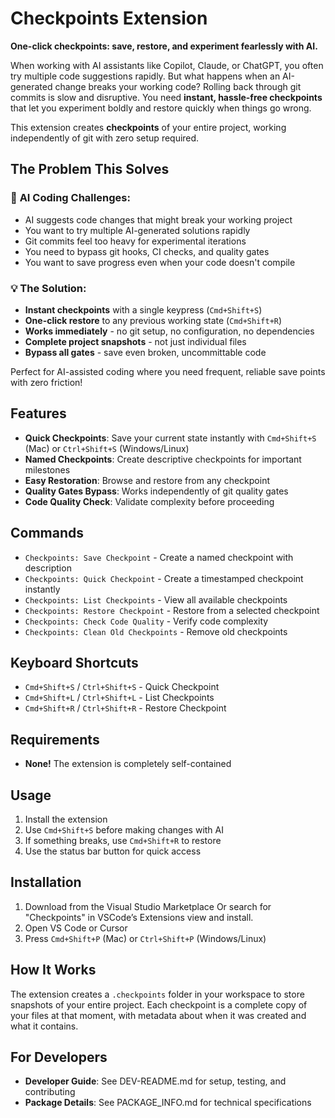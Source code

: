 # Checkpoints Extension

**One-click checkpoints: save, restore, and experiment fearlessly with AI.**

When working with AI assistants like Copilot, Claude, or ChatGPT, you often try multiple code suggestions rapidly. But what happens when an AI-generated change breaks your working code? Rolling back through git commits is slow and disruptive. You need **instant, hassle-free checkpoints** that let you experiment boldly and restore quickly when things go wrong.

This extension creates **checkpoints** of your entire project, working independently of git with zero setup required.

## The Problem This Solves

### 🤖 **AI Coding Challenges:**
- AI suggests code changes that might break your working project
- You want to try multiple AI-generated solutions rapidly
- Git commits feel too heavy for experimental iterations
- You need to bypass git hooks, CI checks, and quality gates
- You want to save progress even when your code doesn't compile

### 💡 **The Solution:**
- **Instant checkpoints** with a single keypress (`Cmd+Shift+S`)
- **One-click restore** to any previous working state (`Cmd+Shift+R`)
- **Works immediately** - no git setup, no configuration, no dependencies
- **Complete project snapshots** - not just individual files
- **Bypass all gates** - save even broken, uncommittable code

Perfect for AI-assisted coding where you need frequent, reliable save points with zero friction!

## Features

- **Quick Checkpoints**: Save your current state instantly with `Cmd+Shift+S` (Mac) or `Ctrl+Shift+S` (Windows/Linux)
- **Named Checkpoints**: Create descriptive checkpoints for important milestones
- **Easy Restoration**: Browse and restore from any checkpoint
- **Quality Gates Bypass**: Works independently of git quality gates
- **Code Quality Check**: Validate complexity before proceeding

## Commands

- `Checkpoints: Save Checkpoint` - Create a named checkpoint with description
- `Checkpoints: Quick Checkpoint` - Create a timestamped checkpoint instantly
- `Checkpoints: List Checkpoints` - View all available checkpoints
- `Checkpoints: Restore Checkpoint` - Restore from a selected checkpoint
- `Checkpoints: Check Code Quality` - Verify code complexity
- `Checkpoints: Clean Old Checkpoints` - Remove old checkpoints

## Keyboard Shortcuts

- `Cmd+Shift+S` / `Ctrl+Shift+S` - Quick Checkpoint
- `Cmd+Shift+L` / `Ctrl+Shift+L` - List Checkpoints
- `Cmd+Shift+R` / `Ctrl+Shift+R` - Restore Checkpoint

## Requirements

- **None!** The extension is completely self-contained

## Usage

1. Install the extension
2. Use `Cmd+Shift+S` before making changes with AI
3. If something breaks, use `Cmd+Shift+R` to restore
4. Use the status bar button for quick access

## Installation

1. Download from the Visual Studio Marketplace Or search for "Checkpoints" in VSCode’s Extensions view and install.
2. Open VS Code or Cursor
3. Press `Cmd+Shift+P` (Mac) or `Ctrl+Shift+P` (Windows/Linux)


## How It Works

The extension creates a `.checkpoints` folder in your workspace to store snapshots of your entire project. Each checkpoint is a complete copy of your files at that moment, with metadata about when it was created and what it contains.

## For Developers

- **Developer Guide**: See DEV-README.md for setup, testing, and contributing
- **Package Details**: See PACKAGE_INFO.md for technical specifications
